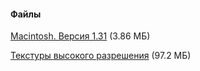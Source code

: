 #### Файлы
[Macintosh. Версия 1.31](/files/Edge-1.31.dmg) (3.86 МБ)

[Текстуры высокого разрешения](/files/edge-dhtp-20101225.zip) (97.2 МБ)